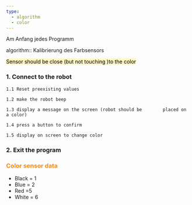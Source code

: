 ```yaml
---
type:
  - algorithm
  - color
---
```


Am Anfang jedes Programm

algorithm::  Kalibrierung des Farbsensors

<mark style="background: #FFF3A3A6;">Sensor should be close (but not touching )to the color</mark>

### 1. Connect to the robot

    1.1 Reset preexisting values

	1.2 make the robot beep

	1.3 display a message on the screen (robot should be        placed on a color)

	1.4 press a button to confirm

	1.5 display on screen to change color

### 2. Exit the program



### <span style="color:#ff8800">Color sensor data </span> 
- Black = 1
- Blue = 2
- Red =5
- White = 6
